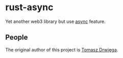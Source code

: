 # rust-async

Yet another web3 library but use [async][async] feature.

## People

The original author of this project is [Tomasz Drwięga][tomusdrw].

[async]: https://rust-lang.github.io/async-book/
[tomusdrw]: https://github.com/tomusdrw
